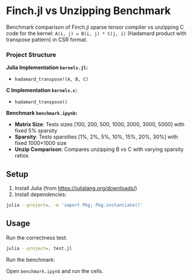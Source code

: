 # Finch.jl vs Unzipping Benchmark

Benchmark comparison of Finch.jl sparse tensor compiler vs unzipping C code for the kernel: `A(i, j) = B(i, j) * C(j, i)` (Hadamard product with transpose pattern) in CSR format.

### Project Structure

**Julia Implementation `kernels.jl`:**
-  `hadamard_transpose!(A, B, C)`

**C Implementation `kernels.c`:**
- `hadamard_transpose()`

**Benchmark `benchmark.ipynb`:**
- **Matrix Size**: Tests sizes [100, 200, 500, 1000, 2000, 3000, 5000] with fixed 5% sparsity
- **Sparsity**: Tests sparsities [1%, 2%, 5%, 10%, 15%, 20%, 30%] with fixed 1000×1000 size
- **Unzip Comparison**: Compares unzipping B vs C with varying sparsity ratios

## Setup

1. Install Julia (from https://julialang.org/downloads/)
2. Install dependencies:

```bash
julia --project=. -e 'import Pkg; Pkg.instantiate()'
```

## Usage

Run the correctness test:

```bash
julia --project=. test.jl
```

Run the benchmark:

Open `benchmark.ipynb` and run the cells.
